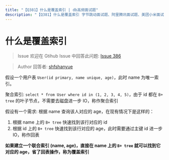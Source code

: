 ```yaml
---
title: "【Q381】什么是覆盖索引 | db高频面试题"
description: "【Q381】什么是覆盖索引 字节跳动面试题、阿里腾讯面试题、美团小米面试题。"
---
```


# 什么是覆盖索引

> Issue
> 欢迎在 Gtihub Issue 中回答此问题: [Issue 386](https://github.com/shfshanyue/Daily-Question/issues/386)

> Author
> 回答者: [shfshanyue](https://github.com/shfshanyue)

假设一个用户表 `User(id primary, name unique, age)`，此时 name 为唯一索引。

聚合索引: `select * from User where id in (1, 2, 3, 4, 5)`，由于 id 都在 `B+ tree` 的叶子节点，不需要去磁盘进一步 IO，称作聚合索引

假设有一个需求: 根据 name 查询该人对应的 age，在现有情况下是这样的：

1. 根据 name 上的 `B+ tree` 快速找到该行对应的 id
1. 根据 id 上的 `B+ tree` 快速找到该行对应的 age，此时需要通过主键 id 进一步 IO，称作回表

**如果建立一个联合索引 (name, age)，直接在 name 上的 `B+ tree` 就可以找到它对应的 age，省了回表操作，称为覆盖索引**

